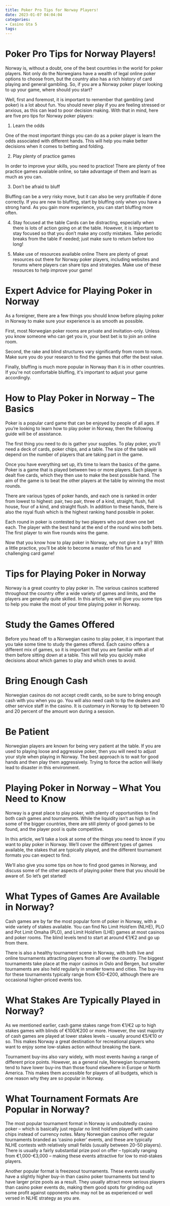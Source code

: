 ```yaml
---
title: Poker Pro Tips for Norway Players!
date: 2023-01-07 04:04:04
categories:
- Casino Gta 5
tags:
---
```



#  Poker Pro Tips for Norway Players!

Norway is, without a doubt, one of the best countries in the world for poker players. Not only do the Norwegians have a wealth of legal online poker options to choose from, but the country also has a rich history of card playing and general gambling. So, if you are a Norway poker player looking to up your game, where should you start?

Well, first and foremost, it is important to remember that gambling (and poker) is a lot about fun. You should never play if you are feeling stressed or anxious, as this can lead to poor decision making. With that in mind, here are five pro tips for Norway poker players:

1. Learn the odds

One of the most important things you can do as a poker player is learn the odds associated with different hands. This will help you make better decisions when it comes to betting and folding.

2. Play plenty of practice games

In order to improve your skills, you need to practice! There are plenty of free practice games available online, so take advantage of them and learn as much as you can.

3. Don’t be afraid to bluff

Bluffing can be a very risky move, but it can also be very profitable if done correctly. If you are new to bluffing, start by bluffing only when you have a strong hand. As you gain more experience, you can start bluffing more often.

4. Stay focused at the table
Cards can be distracting, especially when there is lots of action going on at the table. However, it is important to stay focused so that you don’t make any costly mistakes. Take periodic breaks from the table if needed; just make sure to return before too long!

5. Make use of resources available online
There are plenty of great resources out there for Norway poker players, including websites and forums where players can share tips and strategies. Make use of these resources to help improve your game!

#  Expert Advice for Playing Poker in Norway

As a foreigner, there are a few things you should know before playing poker in Norway to make sure your experience is as smooth as possible.

First, most Norwegian poker rooms are private and invitation-only. Unless you know someone who can get you in, your best bet is to join an online room.

Second, the rake and blind structures vary significantly from room to room. Make sure you do your research to find the games that offer the best value.

Finally, bluffing is much more popular in Norway than it is in other countries. If you're not comfortable bluffing, it's important to adjust your game accordingly.

#  How to Play Poker in Norway – The Basics

Poker is a popular card game that can be enjoyed by people of all ages. If you’re looking to learn how to play poker in Norway, then the following guide will be of assistance.

The first thing you need to do is gather your supplies. To play poker, you’ll need a deck of cards, poker chips, and a table. The size of the table will depend on the number of players that are taking part in the game.

Once you have everything set up, it’s time to learn the basics of the game. Poker is a game that is played between two or more players. Each player is dealt five cards, which they then use to make the best possible hand. The aim of the game is to beat the other players at the table by winning the most rounds.

There are various types of poker hands, and each one is ranked in order from lowest to highest: pair, two pair, three of a kind, straight, flush, full house, four of a kind, and straight flush. In addition to these hands, there is also the royal flush which is the highest ranking hand possible in poker.

Each round in poker is contested by two players who put down one bet each. The player with the best hand at the end of the round wins both bets. The first player to win five rounds wins the game.

Now that you know how to play poker in Norway, why not give it a try? With a little practice, you’ll be able to become a master of this fun and challenging card game!

#  Tips for Playing Poker in Norway

Norway is a great country to play poker in. The various casinos scattered throughout the country offer a wide variety of games and limits, and the players are generally quite skilled. In this article, we will give you some tips to help you make the most of your time playing poker in Norway.

# Study the Games Offered

Before you head off to a Norwegian casino to play poker, it is important that you take some time to study the games offered. Each casino offers a different mix of games, so it is important that you are familiar with all of them before sitting down at a table. This will help you quickly make decisions about which games to play and which ones to avoid.

# Bring Enough Cash

Norwegian casinos do not accept credit cards, so be sure to bring enough cash with you when you go. You will also need cash to tip the dealers and other service staff in the casino. It is customary in Norway to tip between 10 and 20 percent of the amount won during a session.

# Be Patient

Norwegian players are known for being very patient at the table. If you are used to playing loose and aggressive poker, then you will need to adjust your style when playing in Norway. The best approach is to wait for good hands and then play them aggressively. Trying to force the action will likely lead to disaster in this environment.

#  Playing Poker in Norway – What You Need to Know

Norway is a great place to play poker, with plenty of opportunities to find both cash games and tournaments. While the liquidity isn’t as high as in some of the bigger countries, there are still plenty of good games to be found, and the player pool is quite competitive.

In this article, we’ll take a look at some of the things you need to know if you want to play poker in Norway. We’ll cover the different types of games available, the stakes that are typically played, and the different tournament formats you can expect to find.

We’ll also give you some tips on how to find good games in Norway, and discuss some of the other aspects of playing poker there that you should be aware of. So let’s get started!

# What Types of Games Are Available in Norway?

Cash games are by far the most popular form of poker in Norway, with a wide variety of stakes available. You can find No Limit Hold’em (NLHE), PLO and Pot Limit Omaha (PLO), and Limit Hold’em (LHE) games at most casinos and poker rooms. The blind levels tend to start at around €1/€2 and go up from there.

There is also a healthy tournament scene in Norway, with both live and online tournaments attracting players from all over the country. The biggest tournaments take place at the major casinos in Oslo and Bergen, but smaller tournaments are also held regularly in smaller towns and cities. The buy-ins for these tournaments typically range from €50-€200, although there are occasional higher-priced events too.

# What Stakes Are Typically Played in Norway?

As we mentioned earlier, cash game stakes range from €1/€2 up to high stakes games with blinds of €100/€200 or more. However, the vast majority of cash games are played at lower stakes levels – usually around €5/€10 or so. This makes Norway a great destination for recreational players who want to enjoy some low-stakes action without breaking the bank.

Tournament buy-ins also vary widely, with most events having a range of different price points. However, as a general rule, Norwegian tournaments tend to have lower buy-ins than those found elsewhere in Europe or North America. This makes them accessible for players of all budgets, which is one reason why they are so popular in Norway.

# What Tournament Formats Are Popular in Norway?

The most popular tournament format in Norway is undoubtedly casino poker – which is basically just regular no limit hold’em played with casino chips instead of currency notes. Many Norwegian casinos offer regular tournaments branded as ‘casino poker’ events, and these are typically NLHE contests with relatively small fields (usually between 20-50 players). There is usually a fairly substantial prize pool on offer – typically ranging from €1,000-€3,000 – making these events attractive for low to mid-stakes players.

Another popular format is freezeout tournaments. These events usually have a slightly higher buy-in than casino poker tournaments but tend to have larger prize pools as a result. They usually attract more serious players than casino poker events do, making them good spots for grinding out some profit against opponents who may not be as experienced or well versed in NLHE strategy as you are.